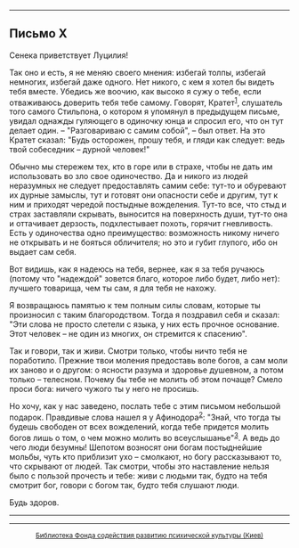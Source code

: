 

* * *

## Письмо X

Сенека приветствует Луцилия!

Так оно и есть, я не меняю своего мнения: избегай толпы, избегай немногих, избегай даже одного. Нет никого, с кем я хотел бы видеть тебя вместе. Убедись же воочию, как высоко я сужу о тебе, если отваживаюсь доверить тебя тебе самому. Говорят, Кратет<sup>[1](refer.htm#pХ-1)</sup>, слушатель того самого Стильпона, о котором я упомянул в предыдущем письме, увидал однажды гуляющего в одиночку юнца и спросил его, что он тут делает один. – "Разговариваю с самим собой", – был ответ. На это Кратет сказал: "Будь осторожен, прошу тебя, и гляди как следует: ведь твой собеседник – дурной человек!"

Обычно мы стережем тех, кто в горе или в страхе, чтобы не дать им использовать во зло свое одиночество. Да и никого из людей неразумных не следует предоставлять самим себе: тут-то и обуревают их дурные замыслы, тут и готовят они опасности себе и другим, тут к ним и приходят чередой постыдные вожделения. Тут-то все, что стыд и страх заставляли скрывать, выносится на поверхность души, тут-то она и оттачивает дерзость, подхлестывает похоть, горячит гневливость. Есть у одиночества одно преимущество: возможность никому ничего не открывать и не бояться обличителя; но это и губит глупого, ибо он выдает сам себя.

Вот видишь, как я надеюсь на тебя, вернее, как я за тебя ручаюсь (потому что "надеждой" зовется благо, которое либо будет, либо нет): лучшего товарища, чем ты сам, я для тебя не нахожу.

Я возвращаюсь памятью к тем полным силы словам, которые ты произносил с таким благородством. Тогда я поздравил себя и сказал: "Эти слова не просто слетели с языка, у них есть прочное основание. Этот человек – не один из многих, он стремится к спасению".

Так и говори, так и живи. Смотри только, чтобы ничто тебя не поработило. Прежние твои моления предоставь воле богов, а сам моли их заново и о другом: о ясности разума и здоровье душевном, а потом только – телесном. Почему бы тебе не молить об этом почаще? Смело проси бога: ничего чужого ты у него не просишь.

Но хочу, как у нас заведено, послать тебе с этим письмом небольшой подарок. Правдивые слова нашел я у Афинодора<sup>[2](refer.htm#pХ-2)</sup>: "Знай, что тогда ты будешь свободен от всех вожделений, когда тебе придется молить богов лишь о том, о чем можно молить во всеуслышанье"<sup>[3](refer.htm#pХ-3)</sup>. А ведь до чего люди безумны! Шепотом возносят они богам постыднейшие мольбы, чуть кто приблизит ухо – смолкают, но богу рассказывают то, что скрывают от людей. Так смотри, чтобы это наставление нельзя было с пользой прочесть и тебе: живи с людьми так, будто на тебя смотрит бог, говори с богом так, будто тебя слушают люди.

Будь здоров.

<div align="center">

* * *



* * *

[<small>Библиотека Фонда содействия развитию психической культуры (Киев)</small>](mailto:webmaster@psylib.kiev.ua)</div>